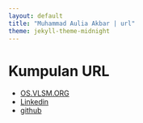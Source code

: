 ```yaml
---
layout: default
title: "Muhammad Aulia Akbar | url"
theme: jekyll-theme-midnight
---
```


# Kumpulan URL
- [OS.VLSM.ORG](https://os.vlsm.org/)
- [Linkedin](https://www.linkedin.com/in/mauliaakbar/)
- [github](https://www.github.com/Xerdiosa)
